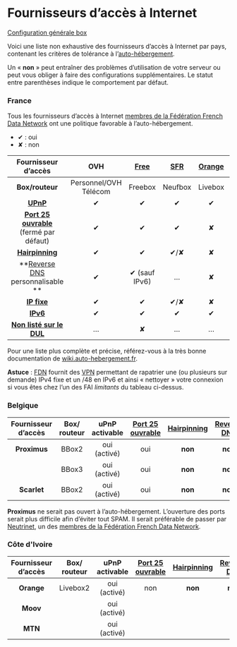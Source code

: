 # Fournisseurs d’accès à Internet

<a class="btn btn-lg btn-default" href="/isp_box_config_fr"> Configuration générale box</a>

Voici une liste non exhaustive des fournisseurs d’accès à Internet par pays, contenant les critères de tolérance à l’[auto-hébergement](selfhosting_fr).

Un « **non** » peut entraîner des problèmes d’utilisation de votre serveur ou peut vous obliger à faire des configurations supplémentaires. Le statut entre parenthèses indique le comportement par défaut.

### France

Tous les fournisseurs d’accès à Internet [membres de la Fédération French Data Network](http://www.ffdn.org/fr/membres) ont une politique favorable à l’auto-hébergement.
* ✔ : oui
* ✘ : non

| Fournisseur d’accès | OVH | [Free](/isp_free_fr) | [SFR](/isp_sfr_fr) | [Orange](/isp_orange_fr) | Bouygues<br>Télécom | Darty |
| :---: | :---: | :---: | :---: | :---: | :---: | :---: |
| **Box/routeur** | Personnel/OVH Télécom | Freebox | Neufbox | Livebox | Bbox | Dartybox |
| **[UPnP](https://fr.wikipedia.org/wiki/Universal_Plug_and_Play)** | ✔ | ✔ | ✔ | ✔ | ✔ | ✔ |
| **[Port 25 ouvrable](email_fr)**<br> (fermé par défaut) | ✔ | ✔ | ✔ | ✘ | ✔ | ✔ |
| **[Hairpinning](http://fr.wikipedia.org/wiki/Hairpinning)** | ✔ | ✔ | ✔/✘ | ✘ | ✔ | ✔ |
| **[Reverse DNS](https://en.wikipedia.org/wiki/Reverse_DNS_lookup)<br>personnalisable ** | ✔ | ✔ (sauf IPv6) | … | ✘ | ✘ | ✘ |
| **[IP fixe](/dns_dynamicip_fr)** | ✔ | ✔ | ✔/✘ | ✘ | ✔ | ✔ |
| **[IPv6](https://fr.wikipedia.org/wiki/IPv6)** | ✔ | ✔ | ✔ | ✔ | … | … |
| **[Non listé sur le DUL](https://en.wikipedia.org/wiki/Dialup_Users_List)** | … | ✘ | … | … | … | … |
Pour une liste plus complète et précise, référez-vous à la très bonne documentation de [wiki.auto-hebergement.fr](http://wiki.auto-hebergement.fr/fournisseurs/fai#d%C3%A9tail_des_fai).

**Astuce** : [FDN](http://www.fdn.fr) fournit des [VPN](http://www.fdn.fr/-VPN-.html) permettant de rapatrier une (ou plusieurs sur demande) IPv4 fixe et un /48 en IPv6 et ainsi « nettoyer » votre connexion si vous êtes chez l’un des FAI *limitants* du tableau ci-dessus.

### Belgique

| Fournisseur d’accès | Box/ routeur | uPnP activable | [Port 25 ouvrable](email_fr)| [Hairpinning](http://fr.wikipedia.org/wiki/Hairpinning) | [Reverse DNS](https://en.wikipedia.org/wiki/Reverse_DNS_lookup) | IP fixe |
| :---: | :---: | :---: | :---: | :---: | :---: | :---: |
| **Proximus** | BBox2 | oui (activé) | oui | **non** | **non** | **non** |
| | BBox3 | oui (activé) | oui | **non** | **non** | **non** |
| **Scarlet** | BBox2 | oui (activé) | oui | **non** | **non** | **non** |

**Proximus** ne serait pas ouvert à l’auto-hébergement. L’ouverture des ports serait plus difficile afin d’éviter tout SPAM. Il serait préférable de passer par [Neutrinet](http://neutrinet.be), un des [membres de la Fédération French Data Network](http://www.ffdn.org/fr/membres).

### Côte d'Ivoire

| Fournisseur d’accès | Box/ routeur | uPnP activable | [Port 25 ouvrable](email_fr)| [Hairpinning](http://fr.wikipedia.org/wiki/Hairpinning) | [Reverse DNS](https://en.wikipedia.org/wiki/Reverse_DNS_lookup) | IP fixe |
| :---: | :---: | :---: | :---: | :---: | :---: | :---: |
| **Orange** | Livebox2 | oui (activé) | non | **non** | **non** | **non** |
| **Moov** |  | oui (activé) |  |  |  |  |
| **MTN** |  | oui (activé) |  |  |  | |